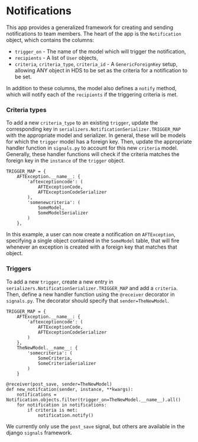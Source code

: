 # Notifications

This app provides a generalized framework for creating and sending notifications to team members. The heart
of the app is the `Notification` object, which contains the columns:
- `trigger_on` - The name of the model which will trigger the notification,
- `recipients` - A list of `User` objects,
- `criteria`, `criteria_type`, `criteria_id` - A `GenericForeignKey` setup, allowing ANY object in HDS to be set as the criteria for a notification to be set.

In addition to these columns, the model also defines a `notify` method, which will notify each of the `recipients` if the triggering criteria is met.

### Criteria types
To add a new `criteria_type` to an existing `trigger`, update the corresponding key in `serializers.NotificationSerializer.TRIGGER_MAP` with 
the appropriate model and serializer. In general, these will be models for which the `trigger` model has a foreign key. Then,
update the appropriate handler function in `signals.py` to account for this new `criteria` model. Generally, these handler functions
will check if the criteria matches the foreign key in the `instance` of the `trigger` object.
```
TRIGGER_MAP = {
    AFTException.__name__: {
        'aftexceptioncode': (
            AFTExceptionCode,
            AFTExceptionCodeSerializer
        ),
        'somenewcriteria': (
            SomeModel,
            SomeModelSerializer
        )
    },
```
In this example, a user can now create a notification on `AFTException`, specifying a single object contained in the `SomeModel` table, that will fire whenever an exception is created with a foreign key that matches that object.

### Triggers
To add a new `trigger`, create a new entry in `serializers.NotificationSerializer.TRIGGER_MAP` and add a `criteria`. Then, define a
new handler function using the `@receiver` decorator in `signals.py`. The decorator should specify that `sender=TheNewModel`.
```
TRIGGER_MAP = {
    AFTException.__name__: {
        'aftexceptioncode': (
            AFTExceptionCode,
            AFTExceptionCodeSerializer
        )
    },
    TheNewModel.__name__: {
        'somecriteria': (
            SomeCriteria,
            SomeCriteriaSerializer
        )
    }
```

```
@receiver(post_save, sender=TheNewModel)
def new_notifcation(sender, instance, **kwargs):
    notifications = Notification.objects.filter(trigger_on=TheNewModel.__name__).all()
    for notification in notifications:
        if criteria is met:
            notification.notify()
```

We currently only use the `post_save` signal, but others are available in the django `signals` framework.

